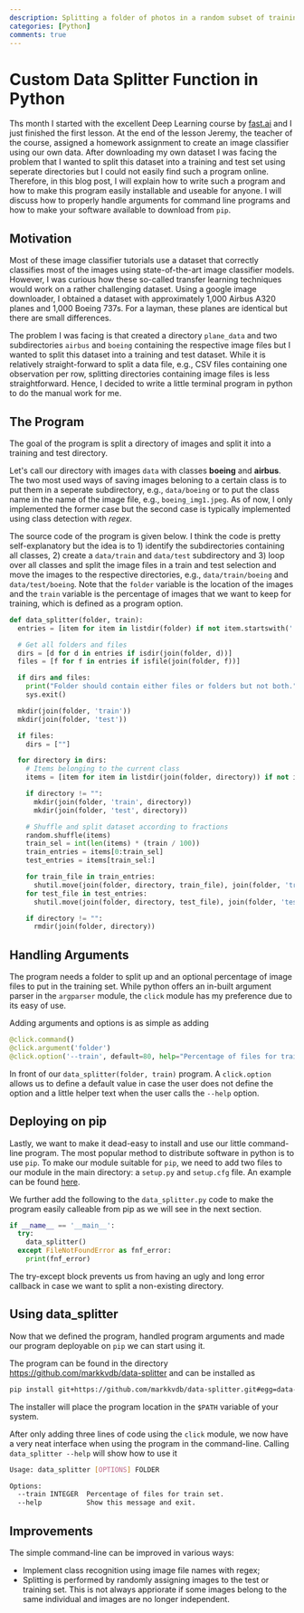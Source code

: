 ```yaml
---
description: Splitting a folder of photos in a random subset of training and testing photos is not readily available as a program. This little program provides a solution.
categories: [Python]
comments: true
---
```


# Custom Data Splitter Function in Python

Ths month I started with the excellent Deep Learning course by [fast.ai](https://www.fast.ai) and I just finished the first lesson. At the end of the lesson Jeremy, the teacher of the course, assigned a homework assignment to create an image classifier using our own data. After downloading my own dataset I was facing the problem that I wanted to split this dataset into a training and test set using seperate directories but I could not easily find such a program online. Therefore, in this blog post, I will explain how to write such a program and how to make this program easily installable and useable for anyone. I will discuss how to properly handle arguments for command line programs and how to make your software available to download from `pip`.

## Motivation

Most of these image classifier tutorials use a dataset that correctly classifies most of the images using state-of-the-art image classifier models. However, I was curious how these so-called transfer learning techniques would work on a rather challenging dataset. Using a google image downloader, I obtained a dataset with approximately 1,000 Airbus A320 planes and 1,000 Boeing 737s. For a layman, these planes are identical but there are small differences.

The problem I was facing is that created a directory `plane_data` and two subdirectories `airbus` and `boeing` containing the respective image files but I wanted to split this dataset into a training and test dataset. While it is relatively straight-forward to split a data file, e.g., CSV files containing one observation per row, splitting directories containing image files is less straightforward. Hence, I decided to write a little terminal program in python to do the manual work for me.

## The Program

The goal of the program is split a directory of images and split it into a training and test directory. 

Let's call our directory with images `data` with classes **boeing** and **airbus**. The two most used ways of saving images beloning to a certain class is to put them in a seperate subdirectory, e.g., `data/boeing` or to put the class name in the name of the image file, e.g., `boeing_img1.jpeg`. As of now, I only implemented the former case but the second case is typically implemented using class detection with *regex*.

The source code of the program is given below. I think the code is pretty self-explanatory but the idea is to 1) identify the subdirectories containing all classes, 2) create a `data/train` and `data/test` subdirectory and 3) loop over all classes and split the image files in a train and test selection and move the images to the respective directories, e.g., `data/train/boeing` and `data/test/boeing`. Note that the `folder` variable is the location of the images and the `train` variable is the percentage of images that we want to keep for training, which is defined as a program option.

```python
def data_splitter(folder, train):
  entries = [item for item in listdir(folder) if not item.startswith('.')]

  # Get all folders and files
  dirs = [d for d in entries if isdir(join(folder, d))]
  files = [f for f in entries if isfile(join(folder, f))]

  if dirs and files:
    print("Folder should contain either files or folders but not both.")
    sys.exit()

  mkdir(join(folder, 'train'))
  mkdir(join(folder, 'test'))

  if files:
    dirs = [""]

  for directory in dirs:
    # Items belonging to the current class
    items = [item for item in listdir(join(folder, directory)) if not item.startswith('.') and isfile(join(folder, directory, item))]

    if directory != "":
      mkdir(join(folder, 'train', directory))
      mkdir(join(folder, 'test', directory))

    # Shuffle and split dataset according to fractions
    random.shuffle(items)
    train_sel = int(len(items) * (train / 100))
    train_entries = items[0:train_sel]
    test_entries = items[train_sel:]

    for train_file in train_entries:
      shutil.move(join(folder, directory, train_file), join(folder, 'train', directory, train_file))
    for test_file in test_entries:
      shutil.move(join(folder, directory, test_file), join(folder, 'test', directory, test_file))

    if directory != "":
      rmdir(join(folder, directory))
```

## Handling Arguments

The program needs a folder to split up and an optional percentage of image files to put in the training set. While python offers an in-built argument parser in the `argparser` module, the `click` module has my preference due to its easy of use.

Adding arguments and options is as simple as adding
```python
@click.command()
@click.argument('folder')
@click.option('--train', default=80, help="Percentage of files for train set")
```

In front of our `data_splitter(folder, train)` program. A `click.option` allows us to define a default value in case the user does not define the option and a little helper text when the user calls the `--help` option.

## Deploying on pip

Lastly, we want to make it dead-easy to install and use our little command-line program. The most popular method to distribute software in python is to use `pip`. To make our module suitable for `pip`, we need to add two files to our module in the main directory: a `setup.py` and `setup.cfg` file. An example can be found [here](https://github.com/pypa/sampleproject).

We further add the following to the `data_splitter.py` code to make the program easily calleable from pip as we will see in the next section.

```python
if __name__ == '__main__':
  try:
    data_splitter()
  except FileNotFoundError as fnf_error:
    print(fnf_error)
```

The try-except block prevents us from having an ugly and long error callback in case we want to split a non-existing directory.

## Using data_splitter

Now that we defined the program, handled program arguments and made our program deployable on `pip` we can start using it.

The program can be found in the directory https://github.com/markkvdb/data-splitter and can be installed as

```bash
pip install git+https://github.com/markkvdb/data-splitter.git#egg=data-splitter
```

The installer will place the program location in the `$PATH` variable of your system.

After only adding three lines of code using the `click` module, we now have a very neat interface when using the program in the command-line. Calling `data_splitter --help` will show how to use it

```bash
Usage: data_splitter [OPTIONS] FOLDER

Options:
  --train INTEGER  Percentage of files for train set.
  --help           Show this message and exit.
```

## Improvements

The simple command-line can be improved in various ways:

- Implement class recognition using image file names with regex;
- Splitting is performed by randomly assigning images to the test or training set. This is not always appriorate if some images belong to the same individual and images are no longer independent.
